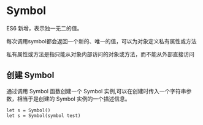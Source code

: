 # Symbol
ES6 新增，表示独一无二的值。

每次调用symbol都会返回一个新的、唯一的值，可以为对象定义私有属性或方法

私有属性或方法是指只能从对象内部访问的对象或方法，而不能从外部直接访问

## 创建 Symbol
通过调用 Symbol 函数创建一个 Symbol 实例,可以在创建时传入一个字符串参数，相当于是创建的 Symbol 实例的一个描述信息。
```
let s = Symbol()
let s = Symbol(symbol test)
```